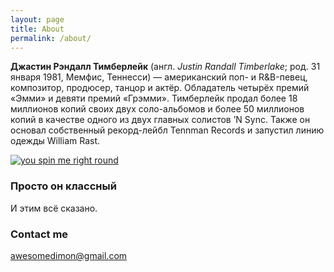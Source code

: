 ```yaml
---
layout: page
title: About
permalink: /about/
---
```


**Джастин Рэндалл Тимберлейк** (англ. _Justin Randall Timberlake_; род. 31 января 1981, Мемфис, Теннесси) — американский поп- и R&B-певец, композитор, продюсер, танцор и актёр. Обладатель четырёх премий «Эмми» и девяти премий «Грэмми». Тимберлейк продал более 18 миллионов копий своих двух соло-альбомов и более 50 миллионов копий в качестве одного из двух главных солистов ’N Sync. Также он основал собственный рекорд-лейбл Tennman Records и запустил линию одежды William Rast.

<dl class="JTpic">
<a href="{{ site.baseurl }}/"><img alt="you spin me right round" src="{{ site.baseurl }}/img/second.jpg" /></a>
</dl>

### Просто он классный 

И этим всё сказано.

### Contact me

[awesomedimon@gmail.com](mailto:awesomedimon@gmail.com)